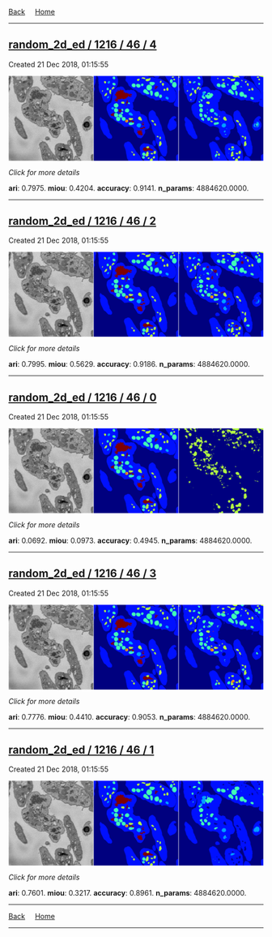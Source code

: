 
[Back](..)&nbsp;&nbsp;&nbsp;&nbsp;&nbsp;[Home](https://leapmanlab.github.io/snapshots)

---

<div class="summary"><a href="4"><h2>random_2d_ed / 1216 / 46 / 4</h2></a><p>Created 21 Dec 2018, 01:15:55
</p><a href="4"><img src="4/media/summary.png" align="center"></a><p>
<i>Click for more details</i>
</p></div>

**ari**: 0.7975. **miou**: 0.4204. **accuracy**: 0.9141. **n_params**: 4884620.0000. 

---

<div class="summary"><a href="2"><h2>random_2d_ed / 1216 / 46 / 2</h2></a><p>Created 21 Dec 2018, 01:15:55
</p><a href="2"><img src="2/media/summary.png" align="center"></a><p>
<i>Click for more details</i>
</p></div>

**ari**: 0.7995. **miou**: 0.5629. **accuracy**: 0.9186. **n_params**: 4884620.0000. 

---

<div class="summary"><a href="0"><h2>random_2d_ed / 1216 / 46 / 0</h2></a><p>Created 21 Dec 2018, 01:15:55
</p><a href="0"><img src="0/media/summary.png" align="center"></a><p>
<i>Click for more details</i>
</p></div>

**ari**: 0.0692. **miou**: 0.0973. **accuracy**: 0.4945. **n_params**: 4884620.0000. 

---

<div class="summary"><a href="3"><h2>random_2d_ed / 1216 / 46 / 3</h2></a><p>Created 21 Dec 2018, 01:15:55
</p><a href="3"><img src="3/media/summary.png" align="center"></a><p>
<i>Click for more details</i>
</p></div>

**ari**: 0.7776. **miou**: 0.4410. **accuracy**: 0.9053. **n_params**: 4884620.0000. 

---

<div class="summary"><a href="1"><h2>random_2d_ed / 1216 / 46 / 1</h2></a><p>Created 21 Dec 2018, 01:15:55
</p><a href="1"><img src="1/media/summary.png" align="center"></a><p>
<i>Click for more details</i>
</p></div>

**ari**: 0.7601. **miou**: 0.3217. **accuracy**: 0.8961. **n_params**: 4884620.0000. 

---

[Back](..)&nbsp;&nbsp;&nbsp;&nbsp;&nbsp;[Home](https://leapmanlab.github.io/snapshots)

---